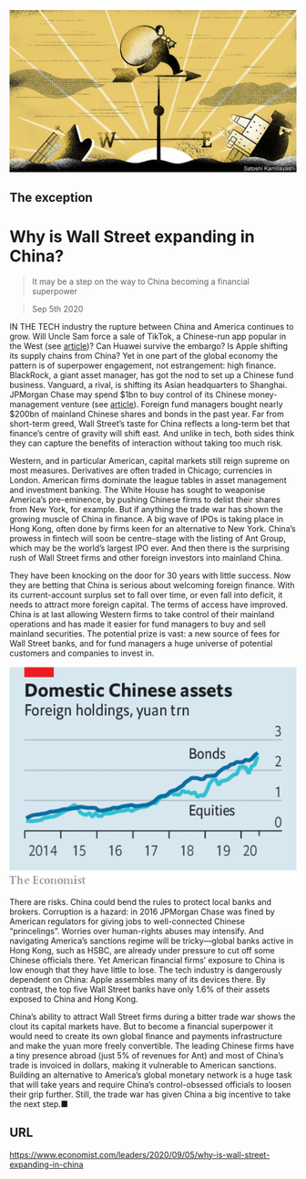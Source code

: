![](./images/20200905_LDD004.jpg)

## The exception

# Why is Wall Street expanding in China?

> It may be a step on the way to China becoming a financial superpower

> Sep 5th 2020

IN THE TECH industry the rupture between China and America continues to grow. Will Uncle Sam force a sale of TikTok, a Chinese-run app popular in the West (see [article](https://www.economist.com//node/21791418))? Can Huawei survive the embargo? Is Apple shifting its supply chains from China? Yet in one part of the global economy the pattern is of superpower engagement, not estrangement: high finance. BlackRock, a giant asset manager, has got the nod to set up a Chinese fund business. Vanguard, a rival, is shifting its Asian headquarters to Shanghai. JPMorgan Chase may spend $1bn to buy control of its Chinese money-management venture (see [article](https://www.economist.com//node/21791377)). Foreign fund managers bought nearly $200bn of mainland Chinese shares and bonds in the past year. Far from short-term greed, Wall Street’s taste for China reflects a long-term bet that finance’s centre of gravity will shift east. And unlike in tech, both sides think they can capture the benefits of interaction without taking too much risk.

Western, and in particular American, capital markets still reign supreme on most measures. Derivatives are often traded in Chicago; currencies in London. American firms dominate the league tables in asset management and investment banking. The White House has sought to weaponise America’s pre-eminence, by pushing Chinese firms to delist their shares from New York, for example. But if anything the trade war has shown the growing muscle of China in finance. A big wave of IPOs is taking place in Hong Kong, often done by firms keen for an alternative to New York. China’s prowess in fintech will soon be centre-stage with the listing of Ant Group, which may be the world’s largest IPO ever. And then there is the surprising rush of Wall Street firms and other foreign investors into mainland China.

They have been knocking on the door for 30 years with little success. Now they are betting that China is serious about welcoming foreign finance. With its current-account surplus set to fall over time, or even fall into deficit, it needs to attract more foreign capital. The terms of access have improved. China is at last allowing Western firms to take control of their mainland operations and has made it easier for fund managers to buy and sell mainland securities. The potential prize is vast: a new source of fees for Wall Street banks, and for fund managers a huge universe of potential customers and companies to invest in.



![](./images/20200905_LDC445.png)

There are risks. China could bend the rules to protect local banks and brokers. Corruption is a hazard: in 2016 JPMorgan Chase was fined by American regulators for giving jobs to well-connected Chinese “princelings”. Worries over human-rights abuses may intensify. And navigating America’s sanctions regime will be tricky—global banks active in Hong Kong, such as HSBC, are already under pressure to cut off some Chinese officials there. Yet American financial firms’ exposure to China is low enough that they have little to lose. The tech industry is dangerously dependent on China: Apple assembles many of its devices there. By contrast, the top five Wall Street banks have only 1.6% of their assets exposed to China and Hong Kong.

China’s ability to attract Wall Street firms during a bitter trade war shows the clout its capital markets have. But to become a financial superpower it would need to create its own global finance and payments infrastructure and make the yuan more freely convertible. The leading Chinese firms have a tiny presence abroad (just 5% of revenues for Ant) and most of China’s trade is invoiced in dollars, making it vulnerable to American sanctions. Building an alternative to America’s global monetary network is a huge task that will take years and require China’s control-obsessed officials to loosen their grip further. Still, the trade war has given China a big incentive to take the next step.■

## URL

https://www.economist.com/leaders/2020/09/05/why-is-wall-street-expanding-in-china

